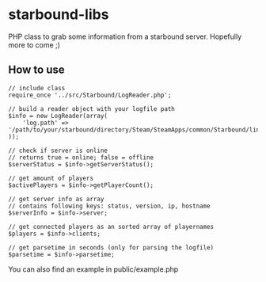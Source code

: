 starbound-libs
==============

PHP class to grab some information from a starbound server. Hopefully more to come ;)


How to use
----------

```
// include class
require_once '../src/Starbound/LogReader.php';

// build a reader object with your logfile path
$info = new LogReader(array(
    'log.path' => '/path/to/your/starbound/directory/Steam/SteamApps/common/Starbound/linux64'
));

// check if server is online
// returns true = online; false = offline
$serverStatus = $info->getServerStatus();

// get amount of players
$activePlayers = $info->getPlayerCount();

// get server info as array
// contains following keys: status, version, ip, hostname
$serverInfo = $info->server;

// get connected players as an sorted array of playernames
$players = $info->clients;

// get parsetime in seconds (only for parsing the logfile)
$parsetime = $info->parsetime;

```

You can also find an example in public/example.php
